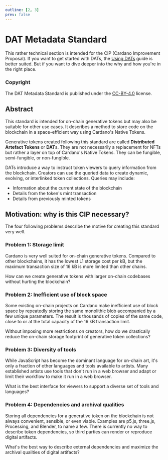 ```yaml
---
outline: [2, 3]
prev: false
---
```

# DAT Metadata Standard

This rather technical section is intended for the CIP (Cardano Improvement Proposal). If you want to get started with DATs, the [Using DATs](/using-dats) guide is better suited. But if you want to dive deeper into the why and how you're in the right place.

### Copyright

The DAT Metadata Standard is published under the [CC-BY-4.0](https://creativecommons.org/licenses/by/4.0/legalcode) license.

## Abstract

This standard is intended for on-chain generative tokens but may also be suitable for other use cases. It describes a method to store code on the blockchain in a space-efficient way using Cardano's Native Tokens.

Generative tokens created following this standard are called **Distributed Artefact Tokens** or **DAT**s. They are not necessarily a replacement for NFTs but rather a layer on top of Cardano's Native Tokens. They can be fungible, semi-fungible, or non-fungible. 

DATs introduce a way to instruct token viewers to query information from the blockchain. Creators can use the queried data to create dynamic, evolving, or interlinked token collections. Queries may include:
- Information about the current state of the blockchain
- Details from the token's mint transaction
- Details from previously minted tokens

## Motivation: why is this CIP necessary?


The four following problems describe the motive for creating this standard very well.

### **Problem 1:** Storage limit

Cardano is very well suited for on-chain generative tokens. Compared to other blockchains, it has the lowest L1 storage cost per kB, but the maximum transaction size of 16 kB is more limited than other chains.

How can we create generative tokens with larger on-chain codebases without hurting the blockchain?

### **Problem 2:** Inefficient use of block space

Some existing on-chain projects on Cardano make inefficient use of block space by repeatedly storing the same monolithic blob accompanied by a few unique parameters. The result is thousands of copies of the same code, close to or at the total capacity of the 16 kB transaction limit.

Without imposing more restrictions on creators, how do we drastically reduce the on-chain storage footprint of generative token collections?

### **Problem 3:** Diversity of tools

While JavaScript has become the dominant language for on-chain art, it's only a fraction of other languages and tools available to artists. Many established artists use tools that don't run in a web browser and adapt or limit their workflow to make it run in a web browser.

What is the best interface for viewers to support a diverse set of tools and languages?

### **Problem 4:** Dependencies and archival qualities

Storing all dependencies for a generative token on the blockchain is not always convenient, sensible, or even viable. Examples are p5.js, three.js, Processing, and Blender, to name a few. There is currently no way to describe token dependencies, so third parties can render or reproduce digital artifacts.

What's the best way to describe external dependencies and maximize the archival qualities of digital artifacts?
